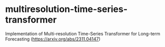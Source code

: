 # multiresolution-time-series-transformer
Implementation of Multi-resolution Time-Series Transformer for Long-term Forecasting (https://arxiv.org/abs/2311.04147)
